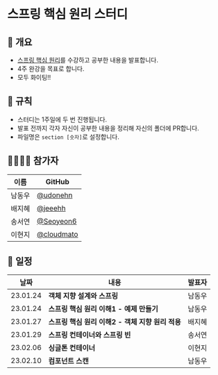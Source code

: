 # 스프링 핵심 원리 스터디

## 🍃 개요

* [스프링 핵심 원리](https://www.inflearn.com/course/%EC%8A%A4%ED%94%84%EB%A7%81-%ED%95%B5%EC%8B%AC-%EC%9B%90%EB%A6%AC-%EA%B8%B0%EB%B3%B8%ED%8E%B8)를 수강하고 공부한 내용을 발표합니다.
* 4주 완강을 목표로 합니다.
* 모두 화이팅!!

## 📢 규칙
* 스터디는 1주일에 두 번 진행됩니다.
* 발표 전까지 각자 자신이 공부한 내용을 정리해 자신의 폴더에 PR합니다.
* 파일명은 `section [숫자]`로 설정합니다.

## 👨‍👨‍👦‍👦 참가자
| 이름   | GitHub                                         |
| ---- | ---------------------------------------------- |
| 남동우 | [@udonehn](https://github.com/udonehn)|
| 배지혜 | [@jeeehh](https://github.com/jeeehh) |
| 송서연 | [@Seoyeon6](https://github.com/Seoyeon6) |
| 이현지 | [@cloudmato](https://github.com/cloudmato) |

## 📅 일정
|날짜|내용|발표자|
|---|---|---|
|23.01.24|**객체 지향 설계와 스프링**|남동우|
|23.01.24|**스프링 핵심 원리 이해1 - 예제 만들기**|남동우|
|23.01.27|**스프링 핵심 원리 이해2 - 객체 지향 원리 적용**|배지혜|
|23.01.29|**스프링 컨테이너와 스프링 빈**|송서연|
|23.02.06|**싱글톤 컨테이너**|이현지|
|23.02.10|**컴포넌트 스캔**|남동우|
